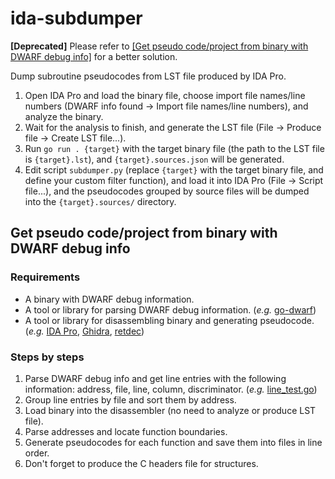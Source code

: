 # ida-subdumper

**[Deprecated]** Please refer to [[Get pseudo code/project from binary with DWARF debug info]](#get-pseudo-codeproject-from-binary-with-dwarf-debug-info) for a better solution.

Dump subroutine pseudocodes from LST file produced by IDA Pro.

1. Open IDA Pro and load the binary file, choose import file names/line numbers (DWARF info found -> Import file names/line numbers), and analyze the binary.
2. Wait for the analysis to finish, and generate the LST file (File -> Produce file -> Create LST file...).
3. Run `go run . {target}` with the target binary file (the path to the LST file is `{target}.lst`), and `{target}.sources.json` will be generated.
4. Edit script `subdumper.py` (replace `{target}` with the target binary file, and define your custom filter function), and load it into IDA Pro (File -> Script file...), and the pseudocodes grouped by source files will be dumped into the `{target}.sources/` directory.

## Get pseudo code/project from binary with DWARF debug info

### Requirements

- A binary with DWARF debug information.
- A tool or library for parsing DWARF debug information. (_e.g._ [go-dwarf](https://github.com/blacktop/go-dwarf))
- A tool or library for disassembling binary and generating pseudocode. (_e.g._ [IDA Pro](https://www.hex-rays.com/ida-pro/), [Ghidra](https://ghidra-sre.org/), [retdec](https://retdec.com/))

### Steps by steps

1. Parse DWARF debug info and get line entries with the following information: address, file, line, column, discriminator. (_e.g._ [line_test.go](https://github.com/blacktop/go-dwarf/blob/main/line_test.go))
2. Group line entries by file and sort them by address.
3. Load binary into the disassembler (no need to analyze or produce LST file).
4. Parse addresses and locate function boundaries.
5. Generate pseudocodes for each function and save them into files in line order.
6. Don't forget to produce the C headers file for structures.
